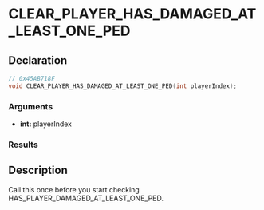 # CLEAR_PLAYER_HAS_DAMAGED_AT_LEAST_ONE_PED

## Declaration
```cpp
// 0x45AB718F
void CLEAR_PLAYER_HAS_DAMAGED_AT_LEAST_ONE_PED(int playerIndex);
```

### Arguments
- **int:** playerIndex

### Results

## Description
Call this once before you start checking HAS_PLAYER_DAMAGED_AT_LEAST_ONE_PED.